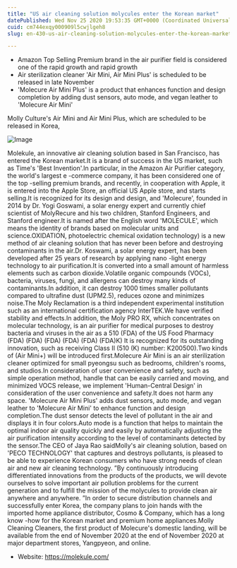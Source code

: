 ```yaml
---
title: "US air cleaning solution molycules enter the Korean market"
datePublished: Wed Nov 25 2020 19:53:35 GMT+0000 (Coordinated Universal Time)
cuid: cm744exqy000909l5cwjlgeh8
slug: en-430-us-air-cleaning-solution-molycules-enter-the-korean-market

---
```



- Amazon Top Selling Premium brand in the air purifier field is considered one of the rapid growth and rapid growth
- Air sterilization cleaner 'Air Mini, Air Mini Plus' is scheduled to be released in late November
- 'Molecure Air Mini Plus' is a product that enhances function and design completion by adding dust sensors, auto mode, and vegan leather to 'Molecure Air Mini'

Molly Culture's Air Mini and Air Mini Plus, which are scheduled to be released in Korea,

![Image](https://cdn.hashnode.com/res/hashnode/image/upload/v1739498364446/5a888a62-bf20-4150-9535-a555c41a2547.jpeg)

Molekule, an innovative air cleaning solution based in San Francisco, has entered the Korean market.It is a brand of success in the US market, such as Time's 'Best Invention'.In particular, in the Amazon Air Purifier category, the world's largest e -commerce company, it has been considered one of the top -selling premium brands, and recently, in cooperation with Apple, it is entered into the Apple Store, an official US Apple store, and starts selling.It is recognized for its design and design, and 'Molecure', founded in 2014 by Dr. Yogi Goswami, a solar energy expert and currently chief scientist of MolyRecure and his two children, Stanford Engineers, and Stanford engineer.It is named after the English word 'MOLECULE', which means the identity of brands based on molecular units and science.OXIDATION, photoelectric chemical oxidation technology) is a new method of air cleaning solution that has never been before and destroying contaminants in the air.Dr. Koswami, a solar energy expert, has been developed after 25 years of research by applying nano -light energy technology to air purification.It is converted into a small amount of harmless elements such as carbon dioxide.Volatile organic compounds (VOCs), bacteria, viruses, fungi, and allergens can destroy many kinds of contaminants.In addition, it can destroy 1000 times smaller pollutants compared to ultrafine dust (UPM2.5), reduces ozone and minimizes noise.The Moly Reclamation is a third independent experimental institution such as an international certification agency InterTEK.We have verified stability and effects.In addition, the Moly PRO RX, which concentrates on molecular technology, is an air purifier for medical purposes to destroy bacteria and viruses in the air as a 510 (FDA) of the US Food Pharmacy (FDA) (FDA) (FDA) (FDA) (FDA) (FDA)K) It is recognized for its outstanding innovation, such as receiving Class II (510 (K) number: K200500).Two kinds of (Air Mini+) will be introduced first.Molecure Air Mini is an air sterilization cleaner optimized for small pyeongsu such as bedrooms, children's rooms, and studios.In consideration of user convenience and safety, such as simple operation method, handle that can be easily carried and moving, and minimized VOCS release, we implement 'Human-Central Design' in consideration of the user convenience and safety.It does not harm any space. 'Molecure Air Mini Plus' adds dust sensors, auto mode, and vegan leather to 'Molecure Air Mini' to enhance function and design completion.The dust sensor detects the level of pollutant in the air and displays it in four colors.Auto mode is a function that helps to maintain the optimal indoor air quality quickly and easily by automatically adjusting the air purification intensity according to the level of contaminants detected by the sensor.The CEO of Jaya Rao saidMolly's air cleaning solution, based on 'PECO TECHNOLOGY' that captures and destroys pollutants, is pleased to be able to experience Korean consumers who have strong needs of clean air and new air cleaning technology. ”By continuously introducing differentiated innovations from the products of the products, we will devote ourselves to solve important air pollution problems for the current generation and to fulfill the mission of the molycules to provide clean air anywhere and anywhere. ”In order to secure distribution channels and successfully enter Korea, the company plans to join hands with the imported home appliance distributor, Cosmo & Company, which has a long know -how for the Korean market and premium home appliances.Molly Cleaning Cleaners, the first product of Molecure's domestic landing, will be available from the end of November 2020 at the end of November 2020 at major department stores, Yangpyeon, and online.

- Website: https://molekule.com/